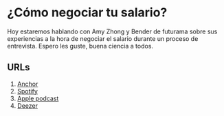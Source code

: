 # ¿Cómo negociar tu salario?

Hoy estaremos hablando con Amy Zhong y Bender de futurama sobre sus experiencias a la hora de negociar el salario durante un proceso de entrevista. Espero les guste, buena ciencia a todos.

## URLs

1. [Anchor](https://anchor.fm/programadores-anonimos/episodes/Cmo-negociar-tu-salario-elbg4k/a-a3joh7k)
2. [Spotify](https://open.spotify.com/episode/2p7XFajeGIYMUvsBAogw1s?si=-JPWxy1LQXGUmwh9AN4dsQ)
3. [Apple podcast](https://podcasts.apple.com/co/podcast/c%C3%B3mo-negociar-tu-salario/id1516132125?i=1000495534430)
4. [Deezer](https://www.deezer.com/search/programadores%20anonimos)